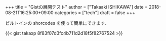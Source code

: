 +++
title = "Gistの展開テスト"
author = ["Takaaki ISHIKAWA"]
date = 2018-08-21T16:25:00+09:00
categories = ["tech"]
draft = false
+++

ビルトインの shorcodes を使って簡単にできます．

{{< gist takaxp 8f83f07d3fc4b711d2d18f5f82767524 >}}
